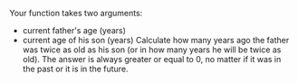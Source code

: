 Your function takes two arguments:

- current father's age (years)
- current age of his son (years)
  Сalculate how many years ago the father was twice as old as his son (or in how many years he will be twice as old). The answer is always greater or equal to 0, no matter if it was in the past or it is in the future.
